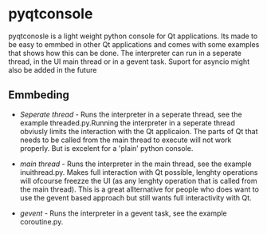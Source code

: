 # pyqtconsole

pyqtconosle is a light weight python console for Qt applications. Its made to be easy to emmbed in other Qt applications
and comes with some examples that shows how this can be done. The interpreter can run in a seperate thread, in the UI main thread or in a gevent task. Suport for asyncio might also be added in the future

## Emmbeding

* *Seperate thread* - Runs the interpreter in a seperate thread, see the example threaded.py.Running the interpreter in a seperate thread obviusly limits the interaction with the Qt applicaion. The parts of Qt that needs to be called from the main thread to execute will not work properly. But is excelent for a 'plain' python console.

* *main thread* - Runs the interpreter in the main thread, see the example inuithread.py. Makes full interaction with Qt possible, lenghty operations will ofcourse freezze the UI (as any lenghty operation that is called from the main thread). This is a great allternative for people who does want to use the gevent based approach but still wants full interactivity with Qt.

* *gevent* - Runs the interpreter in a gevent task, see the example coroutine.py.
